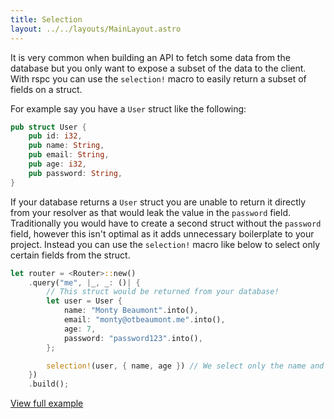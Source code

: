 ```yaml
---
title: Selection
layout: ../../layouts/MainLayout.astro
---
```


It is very common when building an API to fetch some data from the database but you only want to expose a subset of the data to the client. With rspc you can use the `selection!` macro to easily return a subset of fields on a struct.

For example say you have a `User` struct like the following:

```rust
pub struct User {
    pub id: i32,
    pub name: String,
    pub email: String,
    pub age: i32,
    pub password: String,
}
```

If your database returns a `User` struct you are unable to return it directly from your resolver as that would leak the value in the `password` field. Traditionally you would have to create a second struct without the `password` field, however this isn't optimal as it adds unnecessary boilerplate to your project. Instead you can use the `selection!` macro like below to select only certain fields from the struct.

```rust
let router = <Router>::new()
    .query("me", |_, _: ()| {
        // This struct would be returned from your database!
        let user = User {
            name: "Monty Beaumont".into(),
            email: "monty@otbeaumont.me".into(),
            age: 7,
            password: "password123".into(),
        };

        selection!(user, { name, age }) // We select only the name and age fields to return
    })
    .build();
```

[View full example](https://github.com/oscartbeaumont/rspc/blob/main/examples/selection.rs)